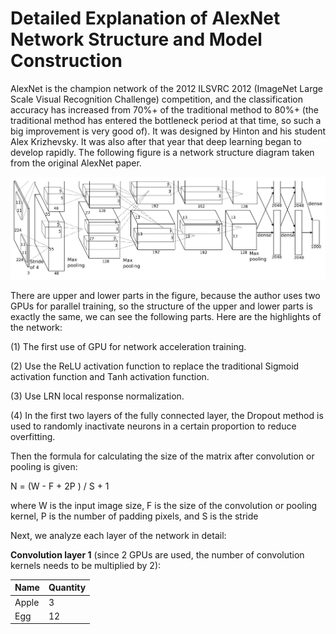 # Detailed Explanation of AlexNet Network Structure and Model Construction

AlexNet is the champion network of the 2012 ILSVRC 2012 (ImageNet Large Scale Visual Recognition Challenge) competition, and the classification accuracy has increased from 70%+ of the traditional method to 80%+ (the traditional method has entered the bottleneck period at that time, so such a big improvement is very good of). It was designed by Hinton and his student Alex Krizhevsky. It was also after that year that deep learning began to develop rapidly. The following figure is a network structure diagram taken from the original AlexNet paper.

![image](https://github.com/HsiaoChungYen/Application-of-Deep-Learning-in-Image-Processing/blob/main/pytorch_classification/Project2_alexnet/AlexNet's_network_structure_diagram.png)

There are upper and lower parts in the figure, because the author uses two GPUs for parallel training, so the structure of the upper and lower parts is exactly the same, we can see the following parts. Here are the highlights of the network:

(1) The first use of GPU for network acceleration training.

(2) Use the ReLU activation function to replace the traditional Sigmoid activation function and Tanh activation function.

(3) Use LRN local response normalization.

(4) In the first two layers of the fully connected layer, the Dropout method is used to randomly inactivate neurons in a certain proportion to reduce overfitting.
  
Then the formula for calculating the size of the matrix after convolution or pooling is given:

   N = (W - F + 2P ) / S + 1

where W is the input image size, F is the size of the convolution or pooling kernel, P is the number of padding pixels, and S is the stride

Next, we analyze each layer of the network in detail:

**Convolution layer 1** (since 2 GPUs are used, the number of convolution kernels needs to be multiplied by 2):


|Name |Quantity|
|-----|--------|
|Apple|3       |
|Egg  |12      |
